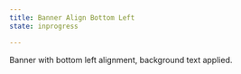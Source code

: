 ```yaml
---
title: Banner Align Bottom Left 
state: inprogress

---
```

Banner with bottom left alignment, background text applied.